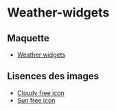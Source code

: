 # Weather-widgets

## Maquette 

- [Weather widgets](https://dribbble.com/shots/1999409-Weather-widgets)

## Lisences des images
- [Cloudy free icon](https://www.flaticon.com/free-icon/cloudy_1163657)
- [Sun free icon](https://www.flaticon.com/free-icon/sun_6974833)